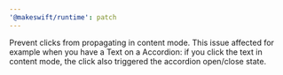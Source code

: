```yaml
---
'@makeswift/runtime': patch
---
```


Prevent clicks from propagating in content mode. This issue affected for example when you have a Text on a Accordion: if you click the text in content mode, the click also triggered the accordion open/close state.
